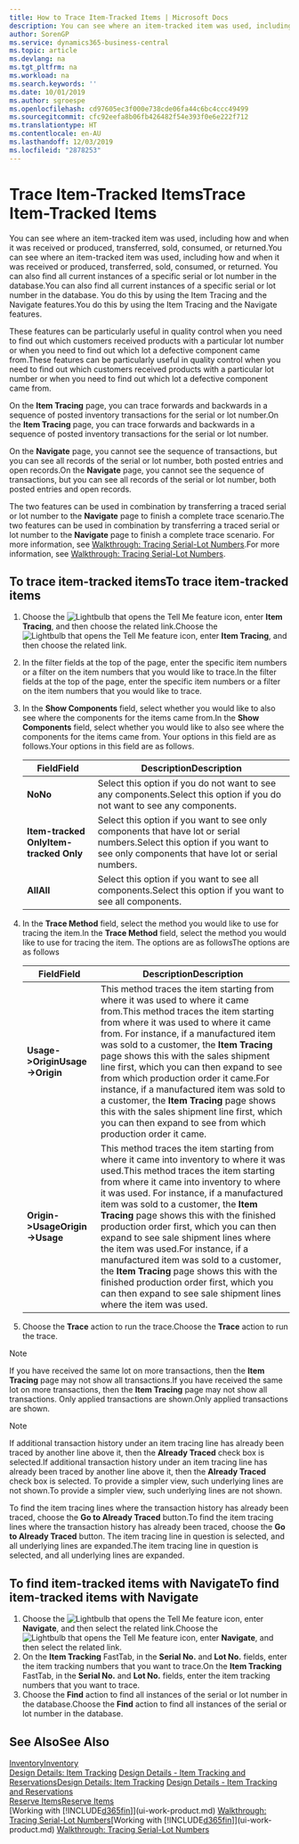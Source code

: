 ```yaml
---
title: How to Trace Item-Tracked Items | Microsoft Docs
description: You can see where an item-tracked item was used, including how and when it was received or produced, transferred, sold, consumed, or returned. You can also find all current instances of a specific serial or lot number in the database. You do this by using the Item Tracing and the Navigate features.
author: SorenGP
ms.service: dynamics365-business-central
ms.topic: article
ms.devlang: na
ms.tgt_pltfrm: na
ms.workload: na
ms.search.keywords: ''
ms.date: 10/01/2019
ms.author: sgroespe
ms.openlocfilehash: cd97605ec3f000e738cde06fa44c6bc4ccc49499
ms.sourcegitcommit: cfc92eefa8b06fb426482f54e393f0e6e222f712
ms.translationtype: HT
ms.contentlocale: en-AU
ms.lasthandoff: 12/03/2019
ms.locfileid: "2878253"
---
```

# <a name="trace-item-tracked-items"></a><span data-ttu-id="c1360-105">Trace Item-Tracked Items</span><span class="sxs-lookup"><span data-stu-id="c1360-105">Trace Item-Tracked Items</span></span>
<span data-ttu-id="c1360-106">You can see where an item-tracked item was used, including how and when it was received or produced, transferred, sold, consumed, or returned.</span><span class="sxs-lookup"><span data-stu-id="c1360-106">You can see where an item-tracked item was used, including how and when it was received or produced, transferred, sold, consumed, or returned.</span></span> <span data-ttu-id="c1360-107">You can also find all current instances of a specific serial or lot number in the database.</span><span class="sxs-lookup"><span data-stu-id="c1360-107">You can also find all current instances of a specific serial or lot number in the database.</span></span> <span data-ttu-id="c1360-108">You do this by using the Item Tracing and the Navigate features.</span><span class="sxs-lookup"><span data-stu-id="c1360-108">You do this by using the Item Tracing and the Navigate features.</span></span>  

 <span data-ttu-id="c1360-109">These features can be particularly useful in quality control when you need to find out which customers received products with a particular lot number or when you need to find out which lot a defective component came from.</span><span class="sxs-lookup"><span data-stu-id="c1360-109">These features can be particularly useful in quality control when you need to find out which customers received products with a particular lot number or when you need to find out which lot a defective component came from.</span></span>  

 <span data-ttu-id="c1360-110">On the **Item Tracing** page, you can trace forwards and backwards in a sequence of posted inventory transactions for the serial or lot number.</span><span class="sxs-lookup"><span data-stu-id="c1360-110">On the **Item Tracing** page, you can trace forwards and backwards in a sequence of posted inventory transactions for the serial or lot number.</span></span>  

 <span data-ttu-id="c1360-111">On the **Navigate** page, you cannot see the sequence of transactions, but you can see all records of the serial or lot number, both posted entries and open records.</span><span class="sxs-lookup"><span data-stu-id="c1360-111">On the **Navigate** page, you cannot see the sequence of transactions, but you can see all records of the serial or lot number, both posted entries and open records.</span></span>  

 <span data-ttu-id="c1360-112">The two features can be used in combination by transferring a traced serial or lot number to the **Navigate** page to finish a complete trace scenario.</span><span class="sxs-lookup"><span data-stu-id="c1360-112">The two features can be used in combination by transferring a traced serial or lot number to the **Navigate** page to finish a complete trace scenario.</span></span> <span data-ttu-id="c1360-113">For more information, see [Walkthrough: Tracing Serial-Lot Numbers](walkthrough-tracing-serial-lot-numbers.md).</span><span class="sxs-lookup"><span data-stu-id="c1360-113">For more information, see [Walkthrough: Tracing Serial-Lot Numbers](walkthrough-tracing-serial-lot-numbers.md).</span></span>  

## <a name="to-trace-item-tracked-items"></a><span data-ttu-id="c1360-114">To trace item-tracked items</span><span class="sxs-lookup"><span data-stu-id="c1360-114">To trace item-tracked items</span></span>  

1.  <span data-ttu-id="c1360-115">Choose the ![Lightbulb that opens the Tell Me feature](media/ui-search/search_small.png "Tell me what you want to do") icon, enter **Item Tracing**, and then choose the related link.</span><span class="sxs-lookup"><span data-stu-id="c1360-115">Choose the ![Lightbulb that opens the Tell Me feature](media/ui-search/search_small.png "Tell me what you want to do") icon, enter **Item Tracing**, and then choose the related link.</span></span>  
2.  <span data-ttu-id="c1360-116">In the filter fields at the top of the page, enter the specific item numbers or a filter on the item numbers that you would like to trace.</span><span class="sxs-lookup"><span data-stu-id="c1360-116">In the filter fields at the top of the page, enter the specific item numbers or a filter on the item numbers that you would like to trace.</span></span>  
3.  <span data-ttu-id="c1360-117">In the **Show Components** field, select whether you would like to also see where the components for the items came from.</span><span class="sxs-lookup"><span data-stu-id="c1360-117">In the **Show Components** field, select whether you would like to also see where the components for the items came from.</span></span> <span data-ttu-id="c1360-118">Your options in this field are as follows.</span><span class="sxs-lookup"><span data-stu-id="c1360-118">Your options in this field are as follows.</span></span>  

    |<span data-ttu-id="c1360-119">Field</span><span class="sxs-lookup"><span data-stu-id="c1360-119">Field</span></span>|<span data-ttu-id="c1360-120">Description</span><span class="sxs-lookup"><span data-stu-id="c1360-120">Description</span></span>|  
    |----------------------------------|---------------------------------------|  
    |<span data-ttu-id="c1360-121">**No**</span><span class="sxs-lookup"><span data-stu-id="c1360-121">**No**</span></span>|<span data-ttu-id="c1360-122">Select this option if you do not want to see any components.</span><span class="sxs-lookup"><span data-stu-id="c1360-122">Select this option if you do not want to see any components.</span></span>|  
    |<span data-ttu-id="c1360-123">**Item-tracked Only**</span><span class="sxs-lookup"><span data-stu-id="c1360-123">**Item-tracked Only**</span></span>|<span data-ttu-id="c1360-124">Select this option if you want to see only components that have lot or serial numbers.</span><span class="sxs-lookup"><span data-stu-id="c1360-124">Select this option if you want to see only components that have lot or serial numbers.</span></span>|  
    |<span data-ttu-id="c1360-125">**All**</span><span class="sxs-lookup"><span data-stu-id="c1360-125">**All**</span></span>|<span data-ttu-id="c1360-126">Select this option if you want to see all components.</span><span class="sxs-lookup"><span data-stu-id="c1360-126">Select this option if you want to see all components.</span></span>|  

4.  <span data-ttu-id="c1360-127">In the **Trace Method** field, select the method you would like to use for tracing the item.</span><span class="sxs-lookup"><span data-stu-id="c1360-127">In the **Trace Method** field, select the method you would like to use for tracing the item.</span></span> <span data-ttu-id="c1360-128">The options are as follows</span><span class="sxs-lookup"><span data-stu-id="c1360-128">The options are as follows</span></span>  

    |<span data-ttu-id="c1360-129">Field</span><span class="sxs-lookup"><span data-stu-id="c1360-129">Field</span></span>|<span data-ttu-id="c1360-130">Description</span><span class="sxs-lookup"><span data-stu-id="c1360-130">Description</span></span>|  
    |----------------------------------|---------------------------------------|  
    |<span data-ttu-id="c1360-131">**Usage->Origin**</span><span class="sxs-lookup"><span data-stu-id="c1360-131">**Usage->Origin**</span></span>|<span data-ttu-id="c1360-132">This method traces the item starting from where it was used to where it came from.</span><span class="sxs-lookup"><span data-stu-id="c1360-132">This method traces the item starting from where it was used to where it came from.</span></span> <span data-ttu-id="c1360-133">For instance, if a manufactured item was sold to a customer, the **Item Tracing** page shows this with the sales shipment line first, which you can then expand to see from which production order it came.</span><span class="sxs-lookup"><span data-stu-id="c1360-133">For instance, if a manufactured item was sold to a customer, the **Item Tracing** page shows this with the sales shipment line first, which you can then expand to see from which production order it came.</span></span>|  
    |<span data-ttu-id="c1360-134">**Origin->Usage**</span><span class="sxs-lookup"><span data-stu-id="c1360-134">**Origin->Usage**</span></span>|<span data-ttu-id="c1360-135">This method traces the item starting from where it came into inventory to where it was used.</span><span class="sxs-lookup"><span data-stu-id="c1360-135">This method traces the item starting from where it came into inventory to where it was used.</span></span> <span data-ttu-id="c1360-136">For instance, if a manufactured item was sold to a customer, the **Item Tracing** page shows this with the finished production order first, which you can then expand to see sale shipment lines where the item was used.</span><span class="sxs-lookup"><span data-stu-id="c1360-136">For instance, if a manufactured item was sold to a customer, the **Item Tracing** page shows this with the finished production order first, which you can then expand to see sale shipment lines where the item was used.</span></span>|  

5.  <span data-ttu-id="c1360-137">Choose the **Trace** action to run the trace.</span><span class="sxs-lookup"><span data-stu-id="c1360-137">Choose the **Trace** action to run the trace.</span></span>  

> [!NOTE]  
>  <span data-ttu-id="c1360-138">If you have received the same lot on more transactions, then the **Item Tracing** page may not show all transactions.</span><span class="sxs-lookup"><span data-stu-id="c1360-138">If you have received the same lot on more transactions, then the **Item Tracing** page may not show all transactions.</span></span> <span data-ttu-id="c1360-139">Only applied transactions are shown.</span><span class="sxs-lookup"><span data-stu-id="c1360-139">Only applied transactions are shown.</span></span>  

> [!NOTE]  
>  <span data-ttu-id="c1360-140">If additional transaction history under an item tracing line has already been traced by another line above it, then the **Already Traced** check box is selected.</span><span class="sxs-lookup"><span data-stu-id="c1360-140">If additional transaction history under an item tracing line has already been traced by another line above it, then the **Already Traced** check box is selected.</span></span> <span data-ttu-id="c1360-141">To provide a simpler view, such underlying lines are not shown.</span><span class="sxs-lookup"><span data-stu-id="c1360-141">To provide a simpler view, such underlying lines are not shown.</span></span>  
>   
>  <span data-ttu-id="c1360-142">To find the item tracing lines where the transaction history has already been traced, choose the **Go to Already Traced** button.</span><span class="sxs-lookup"><span data-stu-id="c1360-142">To find the item tracing lines where the transaction history has already been traced, choose the **Go to Already Traced** button.</span></span> <span data-ttu-id="c1360-143">The item tracing line in question is selected, and all underlying lines are expanded.</span><span class="sxs-lookup"><span data-stu-id="c1360-143">The item tracing line in question is selected, and all underlying lines are expanded.</span></span>  

## <a name="to-find-item-tracked-items-with-navigate"></a><span data-ttu-id="c1360-144">To find item-tracked items with Navigate</span><span class="sxs-lookup"><span data-stu-id="c1360-144">To find item-tracked items with Navigate</span></span>  

1.  <span data-ttu-id="c1360-145">Choose the ![Lightbulb that opens the Tell Me feature](media/ui-search/search_small.png "Tell me what you want to do") icon, enter **Navigate**, and then select the related link.</span><span class="sxs-lookup"><span data-stu-id="c1360-145">Choose the ![Lightbulb that opens the Tell Me feature](media/ui-search/search_small.png "Tell me what you want to do") icon, enter **Navigate**, and then select the related link.</span></span>  
2.  <span data-ttu-id="c1360-146">On the **Item Tracking** FastTab, in the **Serial No.** and **Lot No.** fields, enter the item tracking numbers that you want to trace.</span><span class="sxs-lookup"><span data-stu-id="c1360-146">On the **Item Tracking** FastTab, in the **Serial No.** and **Lot No.** fields, enter the item tracking numbers that you want to trace.</span></span>  
3.  <span data-ttu-id="c1360-147">Choose the **Find** action to find all instances of the serial or lot number in the database.</span><span class="sxs-lookup"><span data-stu-id="c1360-147">Choose the **Find** action to find all instances of the serial or lot number in the database.</span></span>  

## <a name="see-also"></a><span data-ttu-id="c1360-148">See Also</span><span class="sxs-lookup"><span data-stu-id="c1360-148">See Also</span></span>  
[<span data-ttu-id="c1360-149">Inventory</span><span class="sxs-lookup"><span data-stu-id="c1360-149">Inventory</span></span>](inventory-manage-inventory.md)  
<span data-ttu-id="c1360-150">[Design Details: Item Tracking](design-details-item-tracking.md)
[Design Details - Item Tracking and Reservations](design-details-item-tracking-and-reservations.md)</span><span class="sxs-lookup"><span data-stu-id="c1360-150">[Design Details: Item Tracking](design-details-item-tracking.md)
[Design Details - Item Tracking and Reservations](design-details-item-tracking-and-reservations.md)</span></span>  
[<span data-ttu-id="c1360-151">Reserve Items</span><span class="sxs-lookup"><span data-stu-id="c1360-151">Reserve Items</span></span>](inventory-how-to-reserve-items.md)  
<span data-ttu-id="c1360-152">[Working with [!INCLUDE[d365fin](includes/d365fin_md.md)]](ui-work-product.md)
[Walkthrough: Tracing Serial-Lot Numbers](walkthrough-tracing-serial-lot-numbers.md)</span><span class="sxs-lookup"><span data-stu-id="c1360-152">[Working with [!INCLUDE[d365fin](includes/d365fin_md.md)]](ui-work-product.md)
[Walkthrough: Tracing Serial-Lot Numbers](walkthrough-tracing-serial-lot-numbers.md)</span></span>
